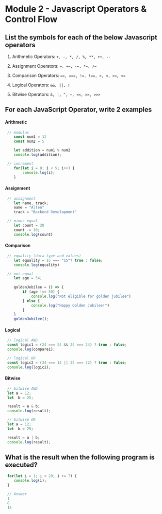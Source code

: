 # Module 2 - Javascript Operators & Control Flow

## List the symbols for each of the below Javascript operators

1. Arithmetic Operators:
    `+, -, *, /, %, **, ++, --`

2. Assignment Operators:
    `=, +=, -=, *=, /=`

3. Comparison Operators:
    `==, ===, !=, !==, >, <, >=, <=`

4. Logical Operators:
    `&&, ||, !`

5. Bitwise Operators:
    `&, |, ^, ~, <<, >>, >>>`

## For each JavaScript Operator, write 2 examples

#### Arithmetic

```JavaScript
 // modulus
    const num1 = 12
    const num2 = 5

    let addition = num1 % num2
    console.log(addition);

 // increment
    for(let i = 0; i < 5; i++) {
        console.log(i);
    }
```

#### Assignment 

```JavaScript
 // assignment
    let name, track;
    name = "Allen"
    track = "Backend Development"

 // minus equal
    let count = 20
    count -= 10; 
    console.log(count)
```

#### Comparison

```JavaScript
 // equality (data type and values)
    let equality = 15 === "15"? true : false;
    console.log(equality)

 // not equal
    let age = 54;
    
    goldenJubilee = () => {
        if (age !== 50) {
            console.log("Not eligible for golden jubilee")
        } else {
            console.log("Happy Golden Jubilee!")
        }
    }
    goldenJubilee();
```

#### Logical 

```JavaScript
 // logical AND
 const logic1 = (24 === 24 && 24 === 24) ? true : false;
 console.log(compare1);

 // logical OR
 const logic2 = (24 === 14 || 24 === 22) ? true : false;
 console.log(logic2);
```

#### Bitwise 

```JavaScript
 // bitwise AND
 let a = 12; 
 let  b = 25; 

 result = a & b; 
 console.log(result);

 // bitwise OR
 let a = 12; 
 let  b = 25; 

 result = a | b; 
 console.log(result); 
```

## What is the result when the following program is executed?

```JavaScript
 for(let i = 1; i < 20; i += 7) {
    console.log(i);
 }

 // Answer
 1
 8
 15
```